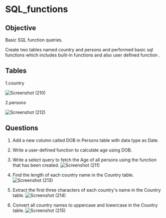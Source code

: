 # SQL_functions
## Objective
 Basic SQL function queries.
 
 Create two tables named country and persons and performed basic sql functions which includes built-in functions and also user defined function .
## Tables

1.country

![Screenshot (210)](https://github.com/user-attachments/assets/22d0dc4c-b53d-4477-b3cc-a3e4783e2535)

2.persons

![Screenshot (212)](https://github.com/user-attachments/assets/485c9f60-f700-4be1-9e78-66d7c7d138cd)


## Questions
1. Add a new column called DOB in Persons table with data type as Date.
2. Write a user-defined function to calculate age using DOB.  
3. Write a select query to fetch the Age of all persons using the function that has been created.
   ![Screenshot (211)](https://github.com/user-attachments/assets/1f9ff7f1-10aa-4cd9-9be6-b60bec3f4741)

4.  Find the length of each country name in the Country table.
   ![Screenshot (213)](https://github.com/user-attachments/assets/33f02c93-fecf-4acc-9136-fcf3f040c2bd)
5. Extract the first three characters of each country's name in the Country table.
   ![Screenshot (214)](https://github.com/user-attachments/assets/66b9bc85-0aea-4e90-b01c-440184e4d6cf)

6. Convert all country names to uppercase and lowercase in the Country table.
   ![Screenshot (215)](https://github.com/user-attachments/assets/a6063aa7-940e-4b4b-b978-7912c796fe03)
   





